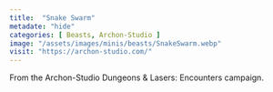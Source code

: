```yaml
---
title:  "Snake Swarm"
metadate: "hide"
categories: [ Beasts, Archon-Studio ]
image: "/assets/images/minis/beasts/SnakeSwarm.webp"
visit: "https://archon-studio.com/"
---
```

From the Archon-Studio Dungeons & Lasers: Encounters campaign.